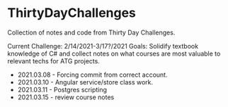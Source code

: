 # ThirtyDayChallenges
Collection of notes and code from Thirty Day Challenges.

Current Challenge: 2/14/2021-3/17?/2021
Goals: Solidify textbook knowledge of C# and collect notes on what courses are most valuable to relevant techs for ATG projects.


- 2021.03.08 - Forcing commit from correct account.
- 2021.03.10 - Angular service/store class work.
- 2021.03.11 - Postgres scripting 
- 2021.03.15 - review course notes
